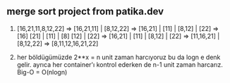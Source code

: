 ## merge sort project from patika.dev

1. [16,21,11,8,12,22] => [16,21,11] | [8,12,22] => [16,21] | [11] | [8,12] | [22] => [16] [21] | [11] | [8] [12] | [22] => [16,21] | [11] | [8,12] | [22] => [11,16,21] | [8,12,22] => [8,11,12,16,21,22]

2. her böldügümüzde 2**x = n unit zaman harcıyoruz bu da logn e denk gelir.
   ayrıca her container'ı kontrol ederken de n-1 unit zaman harcarız.
   Big-O = O(nlogn)